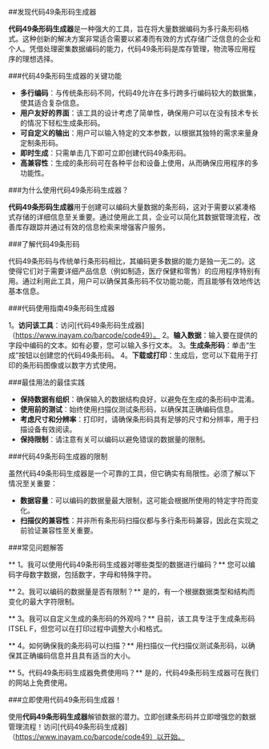 ##发现代码49条形码生成器

**代码49条形码生成器**是一种强大的工具，旨在将大量数据编码为多行条形码格式。这种创新的解决方案非常适合需要以紧凑而有效的方式存储广泛信息的企业和个人。凭借处理密集数据编码的能力，代码49条形码是库存管理，物流等应用程序的理想选择。

###代码49条形码生成器的关键功能

-  **多行编码**：与传统条形码不同，代码49允许在多行跨多行编码较大的数据集，使其适合复杂信息。
-  **用户友好的界面**：该工具的设计考虑了简单性，确保用户可以在没有技术专长的情况下轻松生成条形码。
-  **可自定义的输出**：用户可以输入特定的文本参数，以根据其独特的需求来量身定制条形码。
-  **即时生成**：只需单击几下即可立即创建代码49条形码。
-  **高兼容性**：生成的条形码可在各种平台和设备上使用，从而确保应用程序的多功能性。

###为什么使用代码49条形码生成器？

**代码49条形码生成器**用于创建可以编码大量数据的条形码，这对于需要以紧凑格式存储的详细信息至关重要。通过使用此工具，企业可以简化其数据管理流程，改善库存跟踪并通过有效的信息检索来增强客户服务。

###了解代码49条形码

代码49条形码与传统单行条形码相比，其编码更多数据的能力是独一无二的。这使得它们对于需要详细产品信息（例如制造，医疗保健和零售）的应用程序特别有用。通过利用此工具，用户可以确保其条形码不仅功能功能，而且能够有效地传达基本信息。

###代码使用指南49条形码生成器

1。**访问该工具**：访问[代码49条形码生成器]（https://www.inayam.co/barcode/code49）。
2。**输入数据**：输入要在提供的字段中编码的文本。如有必要，您可以输入多行文本。
3。**生成条形码**：单击“生成”按钮以创建您的代码49条形码。
4。**下载或打印**：生成后，您可以下载用于打印的条形码图像或以数字方式使用。

###最佳用法的最佳实践

-  **保持数据有组织**：确保输入的数据结构良好，以避免在生成的条形码中混淆。
-  **使用前的测试**：始终使用扫描仪测试条形码，以确保其正确编码信息。
-  **考虑尺寸和分辨率**：打印时，请确保条形码具有足够的尺寸和分辨率，用于扫描设备有效阅读。
-  **保持限制**：请注意有关可以编码以避免错误的数据量的限制。

###代码49条形码生成器的限制

虽然代码49条形码生成器是一个可靠的工具，但它确实有局限性。必须了解以下情况至关重要：

-  **数据容量**：可以编码的数据量最大限制，这可能会根据所使用的特定字符而变化。
-  **扫描仪的兼容性**：并非所有条形码扫描仪都与多行条形码兼容，因此在实现之前验证兼容性至关重要。

###常见问题解答

** 1。我可以使用代码49条形码生成器对哪些类型的数据进行编码？**
您可以编码字母数字数据，包括数字，字母和特殊字符。

** 2。我可以编码的数据量是否有限制？**
是的，有一个根据数据类型和结构而变化的最大字符限制。

** 3。我可以自定义生成的条形码的外观吗？**
目前，该工具专注于生成条形码ITSEL F，但您可以在打印过程中调整大小和格式。

** 4。如何确保我的条形码可以扫描？**
用扫描仪一代扫描仪测试条形码，以确保其正确编码信息并且具有适当的大小。

** 5。代码49条形码生成器免费使用吗？**
是的，代码49条形码生成器可在我们的网站上免费使用。

###立即使用代码49条形码生成器！

使用**代码49条形码生成器**解锁数据的潜力。立即创建条形码并立即增强您的数据管理流程！访问[代码49条形码生成器]（https://www.inayam.co/barcode/code49）以开始。